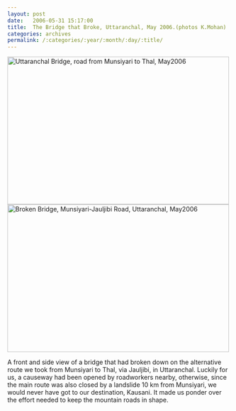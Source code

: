 ```yaml
---
layout: post
date:	2006-05-31 15:17:00
title:  The Bridge that Broke, Uttaranchal, May 2006.(photos K.Mohan)
categories: archives
permalink: /:categories/:year/:month/:day/:title/
---
```

<A title="Photo Sharing" href="http://www.flickr.com/photos/86494503@N00/157088211/"><IMG height=333 alt="Uttaranchal Bridge, road from Munsiyari to Thal, May2006" src="http://static.flickr.com/62/157088211_c6128fe795.jpg" width=500></A><A title="Photo Sharing" href="http://www.flickr.com/photos/86494503@N00/157087934/"><IMG height=333 alt="Broken Bridge, Munsiyari-Jauljibi Road, Uttaranchal, May2006" src="http://static.flickr.com/74/157087934_c224ad202e.jpg" width=500></A>


A front and side view of a bridge that had broken down on the alternative route we took from Munsiyari to Thal, via Jauljibi, in Uttaranchal. Luckily for us, a causeway had been opened by roadworkers nearby, otherwise, since the main route was also closed by a landslide 10 km from Munsiyari, we would never have got to our destination, Kausani. It made us ponder over the effort needed to keep the mountain roads in shape.

